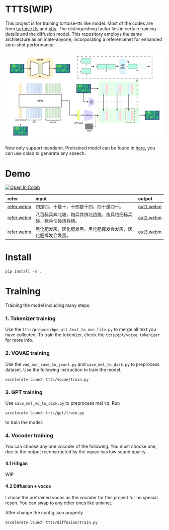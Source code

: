 # TTTS(WIP)

This project is for training tortoise-tts like model.
Most of the codes are from [tortoise tts](https://github.com/neonbjb/tortoise-tts) and [xtts](https://github.com/coqui-ai/TTS/tree/dev/TTS/tts/layers/xtts).
The distinguishing factor lies in certain training details and the diffusion model. This repository employs the same architecture as animate-anyone, incorporating a referencenet for enhanced zero-shot performance.

![image](arch.png)

Now only support mandarin.
Pretrained model can be found in [here](https://huggingface.co/adelacvg/TTTS/tree/main), you can use colab to generate any speech.

# Demo
[![Open In Colab](https://colab.research.google.com/assets/colab-badge.svg)](https://colab.research.google.com/github/adelacvg/ttts/blob/master/demo.ipynb)

| refer | input | output |
| :----| :---- | :---- |
|[refer.webm](https://github.com/adelacvg/ttts/assets/27419496/a6cf9634-cf09-4e27-baf9-b4f86ce6533c)|四是四，十是十，十四是十四，四十是四十。|[out1.webm](https://github.com/adelacvg/ttts/assets/27419496/1c0129e8-bc18-41e6-a43c-3f795a90ac2e)|
|[refer.webm](https://github.com/adelacvg/ttts/assets/27419496/ade50b3b-5ab3-4a8a-b9e9-977cb9b19ea1)|八百标兵奔北坡，炮兵并排北边跑。炮兵怕把标兵碰，标兵怕碰炮兵炮。|[out2.webm](https://github.com/adelacvg/ttts/assets/27419496/b40ba548-7cf5-4b73-8f8d-36a532b53848)|
|[refer.webm](https://github.com/adelacvg/ttts/assets/27419496/866d7222-734a-4a87-a6cd-e92bf71f8408)|黑化肥发灰，灰化肥发黑。黑化肥挥发会发灰，灰化肥挥发会发黑。|[out3.webm](https://github.com/adelacvg/ttts/assets/27419496/b5372a53-e3bc-418c-bfd3-3f2afb96e56d)|
# Install
```
pip install -e .
```
# Training
Training the model including many steps.

### 1. Tokenizer training
Use the `ttts/prepare/bpe_all_text_to_one_file.py` to merge all text you have collected. To train the tokenizer, check the `ttts/gpt/voice_tokenizer` for more info.

### 2. VQVAE training
Use the `vad_asr_save_to_jsonl.py` and `save_mel_to_disk.py` to preprocess dataset.
Use the following instruction to train the model.
```
accelerate launch ttts/vqvae/train.py
```

### 3. GPT training
Use `save_mel_vq_to_disk.py` to preprocess mel vq. Run
```
accelerate launch ttts/gpt/train.py
```
to train the model.

### 4. Vocoder training
You can choose any one vocoder of the following. You must choose one, due to the output reconstructed by the vqvae has low sound quality.
#### 4.1 Hifigan
WIP
#### 4.2 Diffusion + vocos
I chose the pretrained vocos as the vocoder for this project for no special reson. You can swap to any other ones like univnet.

After change the config.json properly
```
accelerate launch ttts/diffusion/train.py
```

